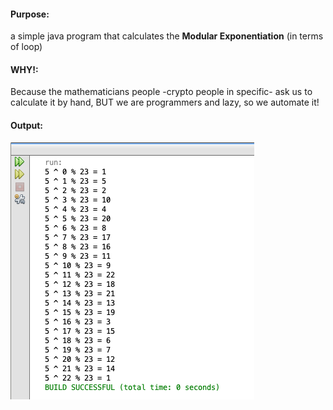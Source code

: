 #### Purpose: 
a simple java program that calculates the **Modular Exponentiation** (in terms of loop)

#### WHY!: 
Because the mathematicians people -crypto people in specific- ask us to calculate it by hand, BUT we are programmers and lazy, so we automate it! 

#### Output: 
![alt text](https://raw.githubusercontent.com/0xb1tByte/Postgraduate/master/Cryptography/Assignments/Modular%20Exponentiation/output.png)
